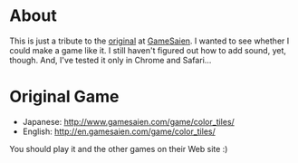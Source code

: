 # About

This is just a tribute to the [original][1] at [GameSaien][2].  I wanted to see
whether I could make a game like it.  I still haven't figured out how to add
sound, yet, though.  And, I've tested it only in Chrome and Safari...

# Original Game

 *  Japanese: http://www.gamesaien.com/game/color_tiles/
 *  English: http://en.gamesaien.com/game/color_tiles/

You should play it and the other games on their Web site :)

[1]: http://en.gamesaien.com/game/color_tiles/
[2]: http://en.gamesaien.com/
